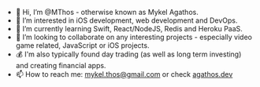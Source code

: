 - 👋 Hi, I’m @MThos - otherwise known as Mykel Agathos.
- 👀 I’m interested in iOS development, web development and DevOps.
- 🌱 I’m currently learning Swift, React/NodeJS, Redis and Heroku PaaS.
- 💞️ I’m looking to collaborate on any interesting projects - especially video game related, JavaScript or iOS projects.
- 💰 I'm also typically found day trading (as well as long term investing) and creating financial apps.
- 📫 How to reach me: mykel.thos@gmail.com or check <a href="https://agathos.dev">agathos.dev</a>

